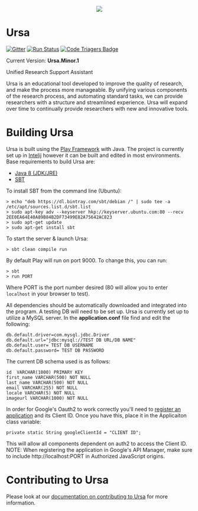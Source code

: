 <p align="center">
<img src="https://raw.githubusercontent.com/Ghosts/Ursa/master/public/images/logo.png"/>
  <h1>Ursa</h1>
</p>

[![Gitter](https://img.shields.io/gitter/room/nwjs/nw.js.svg?style=flat-square)](https://gitter.im/Ursa-app/Lobby) [![Run Status](https://api.shippable.com/projects/58d2d2f7a8fea50500ee6280/badge?branch=master)](https://app.shippable.com/github/Ghosts/Ursa) [![Code Triagers Badge](https://www.codetriage.com/ghosts/ursa/badges/users.svg)](https://www.codetriage.com/ghosts/ursa)


Current Version: **Ursa.Minor.1**

Unified Research Support Assistant 

Ursa is an educational tool developed to improve the quality of research, and make the process more manageable. By unifying various components of the research process, and automating standard tasks, we can provide researchers with a structure and streamlined experience. Ursa will expand over time to continually provide researchers with new and innovative tools.


# Building Ursa
Ursa is built using the [Play Framework](https://www.playframework.com/) with Java. The project is currently set up in [Intelij](https://www.jetbrains.com/idea/) however it can be built and edited in most environments. Base requirements to build Ursa are:

* [Java 8 (JDK/JRE)](http://www.oracle.com/technetwork/java/javase/downloads/jdk8-downloads-2133151.html)
* [SBT](http://www.scala-sbt.org/download.html)

To install SBT from the command line (Ubuntu):

```
> echo "deb https://dl.bintray.com/sbt/debian /" | sudo tee -a /etc/apt/sources.list.d/sbt.list
> sudo apt-key adv --keyserver hkp://keyserver.ubuntu.com:80 --recv 2EE0EA64E40A89B84B2DF73499E82A75642AC823
> sudo apt-get update
> sudo apt-get install sbt
```

To start the server & launch Ursa:

```
> sbt clean compile run
```

By default Play will run on port 9000. To change this, you can run:

```
> sbt
> run PORT
```
Where PORT is the port number desired (80 will allow you to enter `localhost` in your browser to test).

All dependencies should be automatically downloaded and integrated into the program. A testing DB will need to be set up.
Ursa is currently set up to utilize a MySQL server. In the **application.conf** file find and edit the following:

```
db.default.driver=com.mysql.jdbc.Driver
db.default.url="jdbc:mysql://TEST DB URL/DB NAME"
db.default.user= TEST DB USERNAME
db.default.password= TEST DB PASSWORD
```

The current DB schema used is as follows:

```
id  VARCHAR(1000) PRIMARY KEY
first_name VARCHAR(500) NOT NULL
last_name VARCHAR(500) NOT NULL
email VARCHAR(255) NOT NULL
locale VARCHAR(5) NOT NULL
imageurl VARCHAR(1000) NOT NULL
```

In order for Google's Oauth2 to work correctly you'll need to [register an application](https://console.developers.google.com/) and its Client ID. Once you have this, place it in the Applicaiton class variable:

```
private static String googleClientId = "CLIENT ID";
```

This will allow all components dependent on auth2 to access the Client ID. NOTE: When registering the application in Google's API Manager, make sure to include http://localhost:PORT in Authorized JavaScript origins.

# Contributing to Ursa

Please look at our [documentation on contributing to Ursa](https://github.com/Ghosts/Ursa/blob/master/CONTRIBUTING.md) for more information.
